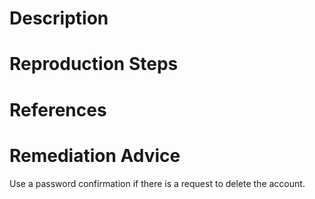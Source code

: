 # Description


# Reproduction Steps


# References


# Remediation Advice

Use a password confirmation if there is a request to delete the account.